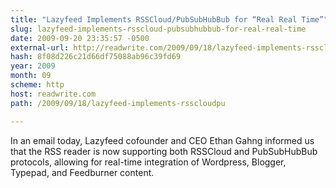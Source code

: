 ```yaml
---
title: "Lazyfeed Implements RSSCloud/PubSubHubBub for “Real Real Time”"
slug: lazyfeed-implements-rsscloud-pubsubhubbub-for-real-real-time
date: 2009-09-20 23:35:57 -0500
external-url: http://readwrite.com/2009/09/18/lazyfeed-implements-rsscloudpu
hash: 8f08d226c21d66df75088ab96c39fd69
year: 2009
month: 09
scheme: http
host: readwrite.com
path: /2009/09/18/lazyfeed-implements-rsscloudpu

---
```


In an email today, Lazyfeed cofounder and CEO Ethan Gahng informed us that the RSS reader is now supporting both RSSCloud and PubSubHubBub protocols, allowing for real-time integration of Wordpress, Blogger, Typepad, and Feedburner content.

